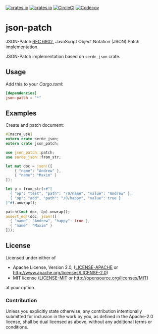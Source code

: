 [![crates.io](https://img.shields.io/crates/v/json-patch.svg)](https://crates.io/crates/json-patch)
[![crates.io](https://img.shields.io/crates/d/json-patch.svg)](https://crates.io/crates/json-patch)
[![CircleCI](https://img.shields.io/circleci/project/github/idubrov/json-patch.svg)](https://circleci.com/gh/idubrov/json-patch)
[![Codecov](https://img.shields.io/codecov/c/github/idubrov/json-patch.svg)](https://codecov.io/gh/idubrov/json-patch)

# json-patch

JSON-Patch [RFC 6902](https://tools.ietf.org/html/rfc6902), JavaScript Object Notation (JSON) Patch implementation.

JSON-Patch implementation based on `serde_json` crate.

## Usage

Add this to your *Cargo.toml*:
```toml
[dependencies]
json-patch = "*"
```

## Examples
Create and patch document:

```rust
#[macro_use]
extern crate serde_json;
extern crate json_patch;

use json_patch::patch;
use serde_json::from_str;

let mut doc = json!([
    { "name": "Andrew" },
    { "name": "Maxim" }
]);

let p = from_str(r#"[
  { "op": "test", "path": "/0/name", "value": "Andrew" },
  { "op": "add", "path": "/0/happy", "value": true }
]"#).unwrap();

patch(&mut doc, &p).unwrap();
assert_eq!(doc, json!([
  { "name": "Andrew", "happy": true },
  { "name": "Maxim" }
]));

```

## License

Licensed under either of

 * Apache License, Version 2.0, ([LICENSE-APACHE](LICENSE-APACHE) or http://www.apache.org/licenses/LICENSE-2.0)
 * MIT license ([LICENSE-MIT](LICENSE-MIT) or http://opensource.org/licenses/MIT)

at your option.

### Contribution

Unless you explicitly state otherwise, any contribution intentionally submitted
for inclusion in the work by you, as defined in the Apache-2.0 license, shall be dual licensed as above, without any
additional terms or conditions.
